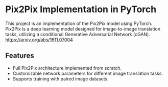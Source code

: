 # Pix2Pix Implementation in PyTorch

This project is an implementation of the Pix2Pix model using PyTorch. Pix2Pix is a deep learning model designed for image-to-image translation tasks, utilizing a conditional Generative Adversarial Network (cGAN). https://arxiv.org/abs/1611.07004

## Features

- Full Pix2Pix architecture implemented from scratch.
- Customizable network parameters for different image translation tasks.
- Supports training with paired image datasets.

